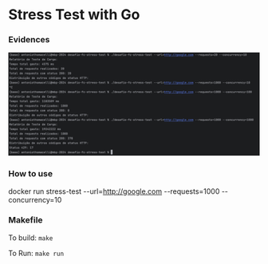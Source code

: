 # Stress Test with Go

### Evidences

![evidence-test.png](evidence-test.png)


### How to use

docker run stress-test --url=http://google.com --requests=1000 --concurrency=10


### Makefile

To build: `make`

To Run: `make run`